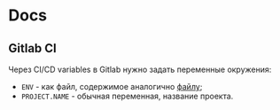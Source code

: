 # Docs

## Gitlab CI
Через CI/CD variables в Gitlab нужно задать переменные окружения:
- `ENV` - как файл, содержимое аналогично [файлу](../config/.env.dist);
- `PROJECT.NAME` - обычная переменная, название проекта.